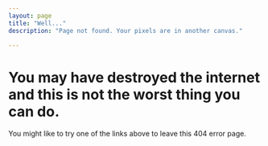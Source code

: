 ```yaml
---
layout: page
title: "Well..."
description: "Page not found. Your pixels are in another canvas."

---  
```

<div class="text-center">
	<h1>You may have destroyed the internet and this is not the worst thing you can do.</h1>
	<p>You might like to try one of the links above to leave this 404 error page.</p>
</div>
